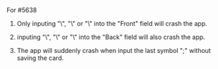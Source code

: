 For #5638

1. Only inputing "&bsol;", "&#x5c;" or "&#92;" into the "Front" field will crash the app.

2. inputing "&bsol;", "&#x5c;" or "&#92;" into the "Back" field will also crash the app.

3. The app will suddenly crash when input the last symbol ";" without saving the card.
